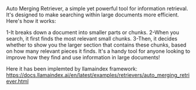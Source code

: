  Auto Merging Retriever, a simple yet powerful tool for information retrieval. It's designed to make searching within large documents more efficient. Here's how it works:

1-It breaks down a document into smaller parts or chunks.
2-When you search, it first finds the most relevant small chunks.
3-Then, it decides whether to show you the larger section that contains these chunks, based on how many relevant pieces it finds.
It's a handy tool for anyone looking to improve how they find and use information in large documents!

Here it has been implemted by llamaindex framework:
https://docs.llamaindex.ai/en/latest/examples/retrievers/auto_merging_retriever.html
